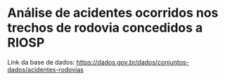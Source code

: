 # Análise de acidentes ocorridos nos trechos de rodovia concedidos a RIOSP

Link da base de dados: https://dados.gov.br/dados/conjuntos-dados/acidentes-rodovias